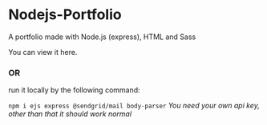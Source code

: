# Nodejs-Portfolio
A  portfolio made with Node.js (express), HTML and Sass

You can view it <a hreff="##">here</a>.
### OR
run it locally by the following command:

<code>npm i ejs express @sendgrid/mail body-parser</code> 
<i>You need your own api key, other than that it should work normal</i>
